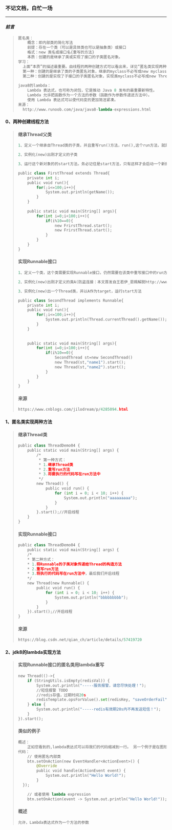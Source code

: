 ### 不记文档，白忙一场

------

#### ***前言***

> ```python
> 匿名类：
>     概念：即内部类的简化写法
>     前提：存在一个类（可以是具体类也可以是抽象类）或接口
>     格式：new 类名或接口名{重写的方法}
>     本质：创建的是继承了类或实现了接口的子类匿名对象。
> 学习：
> 	上面“本质”的描述最重要。由线程的两种创建方式可以看出来，详见“匿名类实现两种方式”。
> 	第一种：创建的是继承了类的子类匿名对象，继承的myclass不必写成new myclass。
> 	第二种：创建的是实现了子接口的子类匿名对象，实现类myclass不必写成new Thread(new myclass());
>     
> java8的lambda：
>     Lambda 表达式，也可称为闭包，它是推动 Java 8 发布的最重要新特性。
>     Lambda 允许把函数作为一个方法的参数（函数作为参数传递进方法中）。
>     使用 Lambda 表达式可以使代码变的更加简洁紧凑。
> 来源：
> 	http://www.runoob.com/java/java8-lambda-expressions.html
> ```

#### 0、两种创建线程方法

> #### 继承Thread父类
>
> ```python
> 1、定义一个继承自Thread类的子类，并且重写run()方法，run(),这个run方法，就是未来新线程要运行的具体任务或者叫做功能。
> 
> 2、实例化(new)出刚才定义的子类
> 
> 3、运行这个新对象的的start方法。务必记住是start方法，只有这样才会启动一个新的线程。如果是运行run方法，那么仍然是简单的单线程执行
> 
> public class FirstThread extends Thread{
>     private int i;
>     public void run(){
>         for(;i<=100;i++){
>             System.out.println(getName());
>         }
>     }
>     
>     public static void main(String[] args){
>         for(int i=0;i<100;i++){
>             if(i%10==0){
>                 new FrirstThread.start();
>                 new FrirstThread.start();
>             }
>         }
>     } 
> }
> ```
>
> #### 实现Runnable接口
>
> ```python
> 1、定义一个类，这个类需要实现Runnable接口，仍然需要在该类中重写接口中的run方法，与方法1一样，这个run方法也是未来的线程执行体
> 
> 2、实例化(new)出刚才定义的类A(防盗连接：本文首发自王若伊_恩赐解脱http://www.cnblogs.com/jilodream/ )
> 
> 3、实例化(new)出一个Thread类，并以A作为target，运行start方法
> 
> public class SecondThread implements Runnable{
>     private int i;
>     public void run(){
>         for(;i<=100;i++){
>             System.out.println(Thread.currentThread().getName());
>         }
>     }
>     
>     
>     public static void main(String[] args){
>         for(int i=0;i<100;i++){
>             if(i%10==0){
>                 SecondThread st=new SecondThread()
>                 new Thread(st,"name1").start();
>                 new Thread(st,"name2").start();
>             }
>         }
>     } 
> }
> ```
>
> #### 来源
>
> ```python
> https://www.cnblogs.com/jilodream/p/4285094.html
> ```

#### 1、匿名类实现两种方法

> #### 继承Thread类 
>
> ```python
> public class ThreadDemo04 {
>     public static void main(String[] args) {
>         /*
>          * 第一种方式：
>          * 1.继承Thread类
>          * 2.重写run方法
>          * 3.将要执行的代码写在run方法中
>          */
>         new Thread() {
>             public void run() {
>                 for (int i = 0; i < 10; i++) {
>                     System.out.println("aaaaaaaaa");
>                 }
>             }
>         }.start();//开启线程
>     }
> }
> ```
>
> #### 实现Runnable接口
>
> ```python
> public class ThreadDemo04 {
>     public static void main(String[] args) {
>     /*
>     * 第二种方式：
>     * 1.将Runnable的子类对象传递给Thread的构造方法
>     * 2.重写run方法
>     * 3.将执行的代码写在run方法中，最后我们开启线程
>     */
>     new Thread(new Runnable() {
>         public void run() {
>             for (int i = 0; i < 10; i++) {
>                 System.out.println("bbbbbbbbb");
>             }
>         }
>     }).start();//开启线程
> }
> ```
>
> #### 来源
>
> ```python
> https://blog.csdn.net/qian_ch/article/details/57419720
> ```

#### 2、jdk8的lambda实现方法

> #### 实现Runnable接口的匿名类用lambda重写
>
> ```python
> new Thread(()->{
>     if (StringUtils.isEmpty(redisVal)) {
>         System.out.println("-----服务报警，请您尽快处理！");
>         //短信报警 TODO
>         //redis存值，过期时间20s
>         redisTemplate.opsForValue().set(redisKey, "saveOrderFail", 20, TimeUnit.SECONDS);
>     } else {
>         System.out.println("-----redis有效期20s内不再发送短信！");
>     }
> }).start();
> ```
> #### 类似的例子
>
> ```python
> 概述：
>     正如您看到的,lambda表达式可以将我们的代码缩减到一行。 另一个例子是在图形用户界面程序中,匿名类可	以使用lambda表达式来代替。 同样,在实现Runnable接口时也可以这样使用:
> 代码：
>     // 使用匿名内部类  
>     btn.setOnAction(new EventHandler<ActionEvent>() {  
>         @Override  
>         public void handle(ActionEvent event) {  
>             System.out.println("Hello World!");   
>         }  
> 	});  
> 
>     // 或者使用 lambda expression  
>     btn.setOnAction(event -> System.out.println("Hello World!"));
> ```
>
> #### 概述
>
> ```python
> 允许，Lambda表达式作为一个方法的参数
> ```